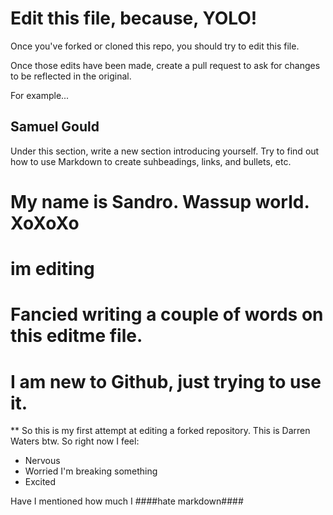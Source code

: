 # Edit this file, because, YOLO!

Once you've forked or cloned this repo, you should try to edit this file. 

Once those edits have been made, create a pull request to ask for changes to be reflected in the original.

For example...

## Samuel Gould


Under this section, write a new section introducing yourself. Try to find out how to use Markdown to create suhbeadings, links, and bullets, etc.

My name is Sandro. Wassup world. XoXoXo
=======
im editing 
=======
Fancied writing a couple of words on this editme file.
=======
I am new to Github, just trying to use it.
=======

** So this is my first attempt at editing a forked repository. This is Darren Waters btw. So right now I feel:
* Nervous
* Worried I'm breaking something
* Excited

Have I mentioned how much I ####hate markdown####




